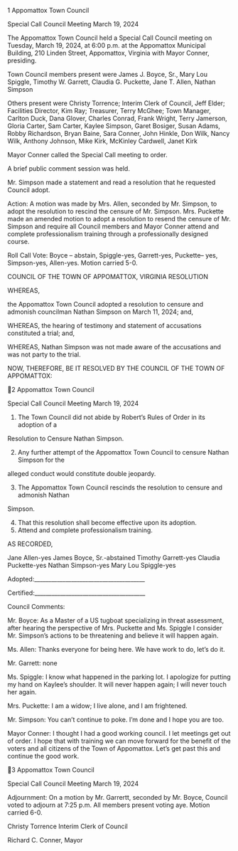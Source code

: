 1  Appomattox Town Council

Special Call Council Meeting
March 19, 2024

The Appomattox Town Council held a Special Call Council meeting on Tuesday, March 19,
2024, at 6:00 p.m. at the Appomattox Municipal Building, 210 Linden Street, Appomattox,
Virginia with Mayor Conner, presiding.

Town Council members present were James J. Boyce, Sr., Mary Lou Spiggle, Timothy W.
Garrett, Claudia G. Puckette, Jane T. Allen, Nathan Simpson

Others present were Christy Torrence; Interim Clerk of Council, Jeff Elder; Facilities Director,
Kim Ray; Treasurer, Terry McGhee; Town Manager, Carlton Duck, Dana Glover, Charles
Conrad, Frank Wright, Terry Jamerson, Gloria Carter, Sam Carter, Kaylee Simpson, Garet
Bosiger, Susan Adams, Robby Richardson, Bryan Baine, Sara Conner, John Hinkle, Don Wilk,
Nancy Wilk, Anthony Johnson, Mike Kirk, McKinley Cardwell, Janet Kirk

Mayor Conner called the Special Call meeting to order.

A brief public comment session was held.

Mr. Simpson made a statement and read a resolution that he requested Council adopt.

Action:
A motion was made by Mrs. Allen, seconded by Mr. Simpson, to adopt the resolution to rescind
the censure of Mr. Simpson. Mrs. Puckette made an amended motion to adopt a resolution to
resend the censure of Mr. Simpson and require all Council members and Mayor Conner attend
and complete professionalism training through a professionally designed course.

Roll Call Vote:
Boyce – abstain, Spiggle-yes, Garrett-yes, Puckette– yes, Simpson-yes, Allen-yes.  Motion
carried 5-0.

COUNCIL OF THE TOWN OF APPOMATTOX, VIRGINIA
RESOLUTION

WHEREAS,

the Appomattox Town Council adopted a resolution to censure and admonish
councilman Nathan Simpson on March 11, 2024; and,

WHEREAS,   the hearing of testimony and statement of accusations constituted a trial; and,

WHEREAS,   Nathan Simpson was not made aware of the accusations and was not party to the
                         trial.

NOW, THEREFORE,  BE IT RESOLVED BY THE COUNCIL OF THE TOWN OF
APPOMATTOX:

2  Appomattox Town Council

Special Call Council Meeting
March 19, 2024

1.  The Town Council did not abide by Robert’s Rules of Order in its adoption of a

Resolution to Censure Nathan Simpson.

2.  Any further attempt of the Appomattox Town Council to censure Nathan Simpson for the

alleged conduct would constitute double jeopardy.

3.  The Appomattox Town Council rescinds the resolution to censure and admonish Nathan

Simpson.

4.  That this resolution shall become effective upon its adoption.
5.  Attend and complete professionalism training.

AS RECORDED,

Jane Allen-yes
James Boyce, Sr.-abstained
Timothy Garrett-yes
Claudia Puckette-yes
Nathan Simpson-yes
Mary Lou Spiggle-yes

Adopted:_______________________________________

Certified:_______________________________________

Council Comments:

Mr. Boyce:  As a Master of a US tugboat specializing in threat assessment, after hearing the
perspective of Mrs. Puckette and Ms. Spiggle I consider Mr. Simpson’s actions to be threatening
and believe it will happen again.

Ms. Allen: Thanks everyone for being here. We have work to do, let’s do it.

Mr. Garrett:  none

Ms. Spiggle:  I know what happened in the parking lot. I apologize for putting my hand on
Kaylee’s shoulder. It will never happen again; I will never touch her again.

Mrs. Puckette: I am a widow; I live alone, and I am frightened.

Mr. Simpson: You can’t continue to poke. I’m done and I hope you are too.

Mayor Conner: I thought I had a good working council. I let meetings get out of order. I hope
that with training we can move forward for the benefit of the voters and all citizens of the Town
of Appomattox. Let’s get past this and continue the good work.

3  Appomattox Town Council

Special Call Council Meeting
March 19, 2024

Adjournment:
On a motion by Mr. Garrertt, seconded by Mr. Boyce, Council voted to adjourn at 7:25 p.m. All
members present voting aye. Motion carried 6-0.

Christy Torrence
Interim Clerk of Council

Richard C. Conner, Mayor

